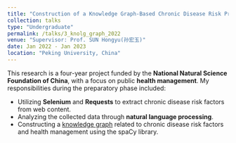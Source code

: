 ```yaml
---
title: "Construction of a Knowledge Graph-Based Chronic Disease Risk Prediction Model and Health Management Pathway in the Context of Big Data"
collection: talks
type: "Undergraduate"
permalink: /talks/3_knolg_graph_2022
venue: "Supervisor: Prof. SUN Hongyu(孙宏玉)"
date: Jan 2022 - Jan 2023
location: "Peking University, China"
---
```


This research is a four-year project funded by the **National Natural Science Foundation of China**, with a focus on public **health management**. My responsibilities during the preparatory phase included:
* Utilizing **Selenium** and **Requests** to extract chronic disease risk factors from web content.
* Analyzing the collected data through **natural language processing**.
* Constructing a [knowledge graph](https://yanweijin.github.io/images/risk_kg01.png) related to chronic disease risk factors and health management using the spaCy library.
